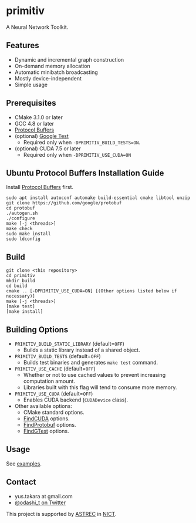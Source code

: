 primitiv
========

A Neural Network Toolkit.


Features
--------

- Dynamic and incremental graph construction
- On-demand memory allocation
- Automatic minibatch broadcasting
- Mostly device-independent
- Simple usage


Prerequisites
-------------

- CMake 3.1.0 or later
- GCC 4.8 or later
- [Protocol Buffers](https://github.com/google/protobuf)
- (optional) [Google Test](https://github.com/google/googletest)
  - Required only when `-DPRIMITIV_BUILD_TESTS=ON`.
- (optional) CUDA 7.5 or later
  - Required only when `-DPRIMITIV_USE_CUDA=ON`

Ubuntu Protocol Buffers Installation Guide
------------------------------------------

Install [Protocol Buffers](https://github.com/google/protobuf) first.

    sudo apt install autoconf automake build-essential cmake libtool unzip
    git clone https://github.com/google/protobuf
    cd protobuf
    ./autogen.sh
    ./configure
    make [-j <threads>]
    make check
    sudo make install
    sudo ldconfig

Build
-----

    git clone <this repository>
    cd primitiv
    mkdir build
    cd build
    cmake .. [-DPRIMITIV_USE_CUDA=ON] [(Other options listed below if necessary)]
    make [-j <threads>]
    [make test]
    [make install]

Building Options
----------------

- `PRIMITIV_BUILD_STATIC_LIBRARY` (default=`OFF`)
  - Builds a static library instead of a shared object.
- `PRIMITIV_BUILD_TESTS` (default=`OFF`)
  - Builds test binaries and generates `make test` command.
- `PRIMITIV_USE_CACHE` (default=`OFF`)
  - Whether or not to use cached values to prevent increasing computation amount.
  - Libraries built with this flag will tend to consume more memory.
- `PRIMITIV_USE_CUDA` (default=`OFF`)
  - Enables CUDA backend (`CUDADevice` class).
- Other available options:
  - CMake standard options.
  - [FindCUDA](https://cmake.org/cmake/help/v3.1/module/FindCUDA.html) options.
  - [FindProtobuf](https://cmake.org/cmake/help/v3.1/module/FindProtobuf.html) options.
  - [FindGTest](https://cmake.org/cmake/help/v3.1/module/FindGTest.html) options.

Usage
-----

See [examples](https://github.com/odashi/primitiv/tree/master/example).


Contact
-------

- yus.takara at gmail.com
- [@odashi_t on Twitter](https://twitter.com/odashi_t)

This project is supported by [ASTREC](http://astrec.nict.go.jp/) in [NICT](http://nict.go.jp/).
